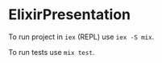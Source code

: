 # ElixirPresentation

To run project in `iex` (REPL) use `iex -S mix`.

To run tests use `mix test`.

